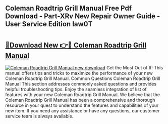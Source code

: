 ## Coleman Roadtrip Grill Manual Free Pdf Download - Part-XRv New Repair Owner Guide - User Service Edition Iaw0T

# <h2><a href="http://bc12228.oget.top/?id=Coleman+Roadtrip+Grill+Manual">🔗Download New 👉🔴 Coleman Roadtrip Grill Manual</a></h2>

[![Coleman Roadtrip Grill Manual new download](https://i.imgur.com/5g1atiW.png)](http://bc12228.oget.top/?id=Coleman+Roadtrip+Grill+Manual)
Get the Most Out of It! This manual offers tips and tricks to maximize the performance of your new Coleman Roadtrip Grill Manual. Common Questions Coleman Roadtrip Grill Manual This section addresses commonly asked questions and provides helpful troubleshooting tips. Enjoy the seamless integration of list of features with your new Coleman Roadtrip Grill Manual. We believe that the Coleman Roadtrip Grill Manual has been a comprehensive and thorough resource in your quest to understand the features and capabilities of your new item. If you need any assistance or have any questions, our customer service team is always available.
